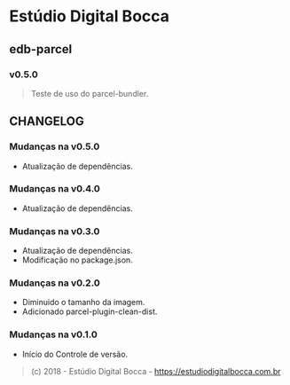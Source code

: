 # Estúdio Digital Bocca

## edb-parcel

### v0.5.0

> Teste de uso do parcel-bundler.

## CHANGELOG

### Mudanças na v0.5.0

- Atualização de dependências.

### Mudanças na v0.4.0

- Atualização de dependências.

### Mudanças na v0.3.0

- Atualização de dependências.
- Modificação no package.json.

### Mudanças na v0.2.0

- Diminuido o tamanho da imagem.
- Adicionado parcel-plugin-clean-dist.

### Mudanças na v0.1.0

- Início do Controle de versão.

> (c) 2018 - Estúdio Digital Bocca - <https://estudiodigitalbocca.com.br>
